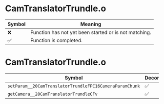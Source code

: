 # CamTranslatorTrundle.o
| Symbol | Meaning 
| ------------- | ------------- 
| :x: | Function has not yet been started or is not matching. 
| :white_check_mark: | Function is completed. 


# CamTranslatorTrundle.o
| Symbol | Decompiled? |
| ------------- | ------------- |
| `setParam__20CamTranslatorTrundleFPC16CameraParamChunk` | :white_check_mark: |
| `getCamera__20CamTranslatorTrundleCFv` | :white_check_mark: |
